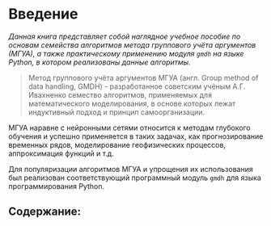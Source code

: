 # Введение

*Данная книга представляет собой наглядное учебное пособие по основам семейства алгоритмов метода группового учёта аргументов (МГУА), а также практическому применению модуля `gmdh` на языке Python, в котором реализованы данные алгоритмы.*

> Метод группового учёта аргументов МГУА (англ. Group method of data handling, GMDH) - разработанное советским учёным А.Г. Ивахненко семество алгоритмов, применяемых для математического моделирования, в основе которых лежат индуктивный подход и принцип самоорганизации.

МГУА наравне с нейронными сетями относится к методам глубокого обучения и успешно применяется в таких задачах, как прогнозирование временных рядов, моделирование геофизических процессов, аппроксимация функций и т.д.

Для популяризации алгоритмов МГУА и упрощения их использования был реализован соответствующий программный модуль `gmdh` для языка программирования Python.


## Содержание:
```{tableofcontents}
```